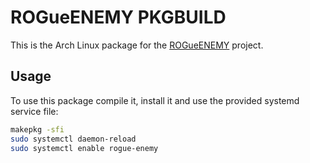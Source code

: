 # ROGueENEMY PKGBUILD
This is the Arch Linux package for the [ROGueENEMY](https://github.com/NeroReflex/ROGueENEMY) project.

## Usage
To use this package compile it, install it and use the provided systemd service file:

```sh
makepkg -sfi
sudo systemctl daemon-reload
sudo systemctl enable rogue-enemy
```
